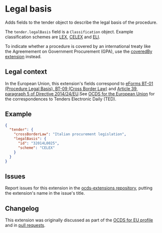 # Legal basis

Adds fields to the tender object to describe the legal basis of the procedure.

The `tender.legalBasis` field is a `Classification` object. Example classification schemes are [LEX](https://en.wikipedia.org/wiki/Lex_(URN)), [CELEX](https://eur-lex.europa.eu/content/help/faq/intro.html#help8) and [ELI](https://en.wikipedia.org/wiki/European_Legislation_Identifier).

To indicate whether a procedure is covered by an international treaty like the Agreemement on Government Procurement (GPA), use the [coveredBy extension](https://extensions.open-contracting.org/en/extensions/coveredBy/) instead.

## Legal context

In the European Union, this extension's fields correspond to [eForms BT-01 (Procedure Legal Basis), BT-09 (Cross Border Law)](https://github.com/eForms/eForms) and [Article 39, paragraph 5 of Directive 2014/24/EU](https://eur-lex.europa.eu/legal-content/EN/TXT/?qid=1585836130257&uri=CELEX:32014L0024#d1e4669-65-1).See [OCDS for the European Union](http://standard.open-contracting.org/profiles/eu/master/en/) for the correspondences to Tenders Electronic Daily (TED).

## Example

```json
{
  "tender": {
    "crossBorderLaw": "Italian procurement legislation",
    "legalBasis": {
      "id": "32014L0025",
      "scheme": "CELEX"
    }
  }
}
```

## Issues

Report issues for this extension in the [ocds-extensions repository](https://github.com/open-contracting/ocds-extensions/issues), putting the extension's name in the issue's title.

## Changelog

This extension was originally discussed as part of the [OCDS for EU profile](https://github.com/open-contracting-extensions/european-union/issues) and in [pull requests](https://github.com/open-contracting-extensions/ocds_contractTerms_extension/pulls?q=is%3Apr+is%3Aclosed).
